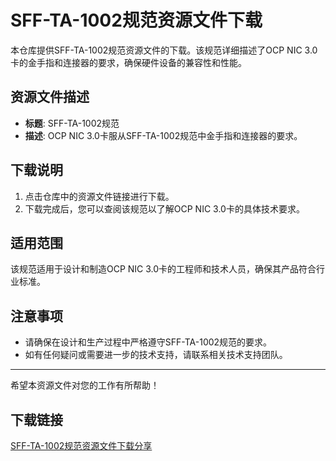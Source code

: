 # SFF-TA-1002规范资源文件下载

本仓库提供SFF-TA-1002规范资源文件的下载。该规范详细描述了OCP NIC 3.0卡的金手指和连接器的要求，确保硬件设备的兼容性和性能。

## 资源文件描述

- **标题**: SFF-TA-1002规范
- **描述**: OCP NIC 3.0卡服从SFF-TA-1002规范中金手指和连接器的要求。

## 下载说明

1. 点击仓库中的资源文件链接进行下载。
2. 下载完成后，您可以查阅该规范以了解OCP NIC 3.0卡的具体技术要求。

## 适用范围

该规范适用于设计和制造OCP NIC 3.0卡的工程师和技术人员，确保其产品符合行业标准。

## 注意事项

- 请确保在设计和生产过程中严格遵守SFF-TA-1002规范的要求。
- 如有任何疑问或需要进一步的技术支持，请联系相关技术支持团队。

---

希望本资源文件对您的工作有所帮助！

## 下载链接

[SFF-TA-1002规范资源文件下载分享](https://pan.quark.cn/s/6e6a206f03d0)